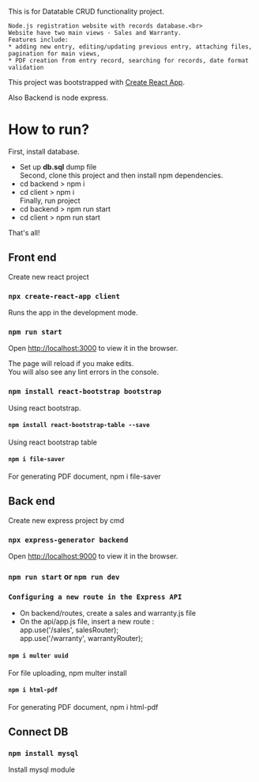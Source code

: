 This is for Datatable CRUD functionality project.
```
Node.js registration website with records database.<br>
Website have two main views - Sales and Warranty.
Features include:
* adding new entry, editing/updating previous entry, attaching files, pagination for main views, 
* PDF creation from entry record, searching for records, date format validation
```
This project was bootstrapped with [Create React App](https://github.com/facebook/create-react-app).<br/>

Also Backend is node express.<br/>

# How to run?
First, install database.
* Set up **db.sql** dump file<br />
Second, clone this project and then install npm dependencies.
* cd backend > npm i<br />
* cd client > npm i <br />
Finally, run project
* cd backend > npm run start<br />
* cd client > npm run start<br />

That's all!




## Front end

Create new react project<br/>

### `npx create-react-app client`

Runs the app in the development mode.<br />

### `npm run start`

Open [http://localhost:3000](http://localhost:3000) to view it in the browser.

The page will reload if you make edits.<br />
You will also see any lint errors in the console.<br />

### `npm install react-bootstrap bootstrap`
Using react bootstrap.

#### `npm install react-bootstrap-table --save`
Using react bootstrap table

#### `npm i file-saver`
For generating PDF document, npm i file-saver <br />

## Back end
Create new express project by cmd <br />

### `npx express-generator backend`

Open [http://localhost:9000](http://localhost:9000) to view it in the browser. <br />

### `npm run start` or `npm run dev`


### `Configuring a new route in the Express API`

* On backend/routes, create a sales and warranty.js file <br />
* On the api/app.js file, insert a new route :<br />
app.use('/sales', salesRouter); <br />
app.use('/warranty', warrantyRouter);

#### `npm i multer uuid`
For file uploading, npm multer install <br />

#### `npm i html-pdf`
For generating PDF document, npm i html-pdf <br />

## Connect DB
### `npm install mysql`
Install mysql module



